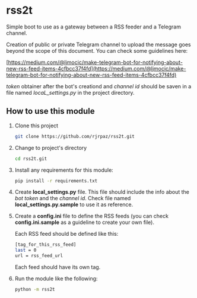 # rss2t

Simple boot to use as a gateway between a RSS feeder and a Telegram channel.

Creation of public or private Telegram channel to upload the message goes beyond the scope of this document. You can check some guidelines here:

[https://medium.com/@ljmocic/make-telegram-bot-for-notifying-about-new-rss-feed-items-4cfbcc37f4fd](https://medium.com/@ljmocic/make-telegram-bot-for-notifying-about-new-rss-feed-items-4cfbcc37f4fd)

*token* obtainer after the bot's creationd and *channel id* should be saven in a file named *locaL_settings.py* in the project directory.

## How to use this module

1. Clone this project

    ```bash
    git clone https://github.com/rjrpaz/rss2t.git
    ```

1. Change to project's directory

    ```bash
    cd rss2t.git
    ```

1. Install any requirements for this module:

    ```bash
    pip install -r requirements.txt
    ```

1. Create **local_settings.py** file. This file should include the info about the *bot token* and the *channel id*. Check file named **local_settings.py.sample** to use it as reference.

1. Create a **config.ini** file to define the RSS feeds (you can check **config.ini.sample** as a guideline to create your own file).

    Each RSS feed should be defined like this:

    ```bash
    [tag_for_this_rss_feed]
    last = 0
    url = rss_feed_url
    ```

    Each feed should have its own tag.

1. Run the module like the following:

    ```bash
    python -m rss2t
    ```

